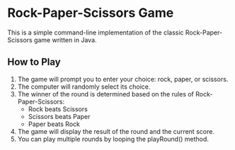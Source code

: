 # Rock-Paper-Scissors Game

This is a simple command-line implementation of the classic Rock-Paper-Scissors game written in Java.

## How to Play

1. The game will prompt you to enter your choice: rock, paper, or scissors.
2. The computer will randomly select its choice.
3. The winner of the round is determined based on the rules of Rock-Paper-Scissors:
   - Rock beats Scissors
   - Scissors beats Paper
   - Paper beats Rock
4. The game will display the result of the round and the current score.
5. You can play multiple rounds by looping the playRound() method.
